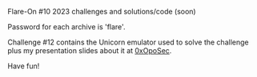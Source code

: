 Flare-On #10 2023 challenges and solutions/code (soon)

Password for each archive is 'flare'.

Challenge #12 contains the Unicorn emulator used to solve the challenge plus my presentation slides about it at [0xOpoSec](https://kommunity.com/0xoposec/events/past).

Have fun!
